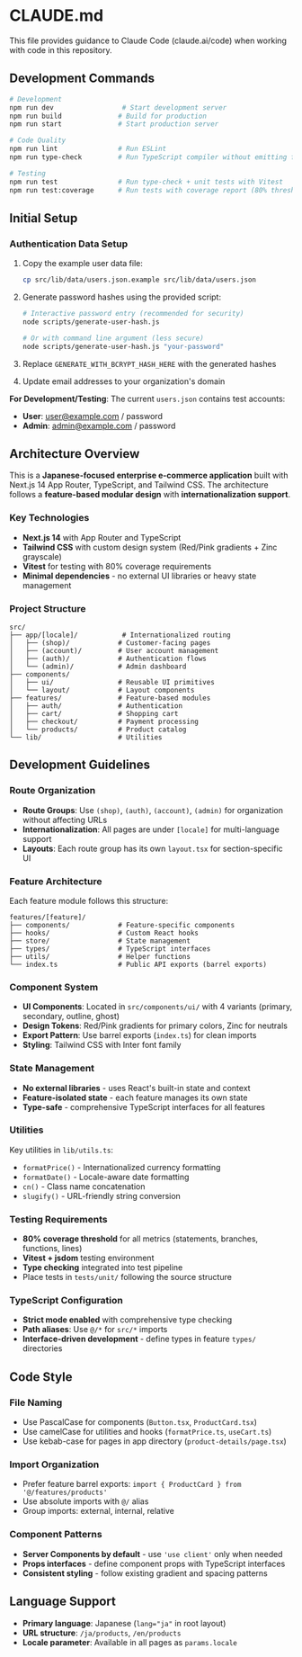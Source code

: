 # CLAUDE.md

This file provides guidance to Claude Code (claude.ai/code) when working with code in this repository.

## Development Commands

```bash
# Development
npm run dev                 # Start development server
npm run build              # Build for production
npm run start              # Start production server

# Code Quality
npm run lint               # Run ESLint
npm run type-check         # Run TypeScript compiler without emitting files

# Testing
npm run test               # Run type-check + unit tests with Vitest
npm run test:coverage      # Run tests with coverage report (80% threshold)
```

## Initial Setup

### Authentication Data Setup
1. Copy the example user data file:
   ```bash
   cp src/lib/data/users.json.example src/lib/data/users.json
   ```

2. Generate password hashes using the provided script:
   ```bash
   # Interactive password entry (recommended for security)
   node scripts/generate-user-hash.js
   
   # Or with command line argument (less secure)
   node scripts/generate-user-hash.js "your-password"
   ```

3. Replace `GENERATE_WITH_BCRYPT_HASH_HERE` with the generated hashes
4. Update email addresses to your organization's domain

**For Development/Testing**: The current `users.json` contains test accounts:
- **User**: user@example.com / password
- **Admin**: admin@example.com / password

## Architecture Overview

This is a **Japanese-focused enterprise e-commerce application** built with Next.js 14 App Router, TypeScript, and Tailwind CSS. The architecture follows a **feature-based modular design** with **internationalization support**.

### Key Technologies
- **Next.js 14** with App Router and TypeScript
- **Tailwind CSS** with custom design system (Red/Pink gradients + Zinc grayscale)
- **Vitest** for testing with 80% coverage requirements
- **Minimal dependencies** - no external UI libraries or heavy state management

### Project Structure

```
src/
├── app/[locale]/           # Internationalized routing
│   ├── (shop)/            # Customer-facing pages
│   ├── (account)/         # User account management
│   ├── (auth)/            # Authentication flows
│   └── (admin)/           # Admin dashboard
├── components/
│   ├── ui/                # Reusable UI primitives
│   └── layout/            # Layout components
├── features/              # Feature-based modules
│   ├── auth/              # Authentication
│   ├── cart/              # Shopping cart
│   ├── checkout/          # Payment processing
│   └── products/          # Product catalog
└── lib/                   # Utilities
```

## Development Guidelines

### Route Organization
- **Route Groups**: Use `(shop)`, `(auth)`, `(account)`, `(admin)` for organization without affecting URLs
- **Internationalization**: All pages are under `[locale]` for multi-language support
- **Layouts**: Each route group has its own `layout.tsx` for section-specific UI

### Feature Architecture
Each feature module follows this structure:
```
features/[feature]/
├── components/            # Feature-specific components
├── hooks/                 # Custom React hooks
├── store/                 # State management
├── types/                 # TypeScript interfaces
├── utils/                 # Helper functions
└── index.ts               # Public API exports (barrel exports)
```

### Component System
- **UI Components**: Located in `src/components/ui/` with 4 variants (primary, secondary, outline, ghost)
- **Design Tokens**: Red/Pink gradients for primary colors, Zinc for neutrals
- **Export Pattern**: Use barrel exports (`index.ts`) for clean imports
- **Styling**: Tailwind CSS with Inter font family

### State Management
- **No external libraries** - uses React's built-in state and context
- **Feature-isolated state** - each feature manages its own state
- **Type-safe** - comprehensive TypeScript interfaces for all features

### Utilities
Key utilities in `lib/utils.ts`:
- `formatPrice()` - Internationalized currency formatting
- `formatDate()` - Locale-aware date formatting
- `cn()` - Class name concatenation
- `slugify()` - URL-friendly string conversion

### Testing Requirements
- **80% coverage threshold** for all metrics (statements, branches, functions, lines)
- **Vitest + jsdom** testing environment
- **Type checking** integrated into test pipeline
- Place tests in `tests/unit/` following the source structure

### TypeScript Configuration
- **Strict mode enabled** with comprehensive type checking
- **Path aliases**: Use `@/*` for `src/*` imports
- **Interface-driven development** - define types in feature `types/` directories

## Code Style

### File Naming
- Use PascalCase for components (`Button.tsx`, `ProductCard.tsx`)
- Use camelCase for utilities and hooks (`formatPrice.ts`, `useCart.ts`)
- Use kebab-case for pages in app directory (`product-details/page.tsx`)

### Import Organization
- Prefer feature barrel exports: `import { ProductCard } from '@/features/products'`
- Use absolute imports with `@/` alias
- Group imports: external, internal, relative

### Component Patterns
- **Server Components by default** - use `'use client'` only when needed
- **Props interfaces** - define component props with TypeScript interfaces
- **Consistent styling** - follow existing gradient and spacing patterns

## Language Support
- **Primary language**: Japanese (`lang="ja"` in root layout)
- **URL structure**: `/ja/products`, `/en/products`
- **Locale parameter**: Available in all pages as `params.locale`
